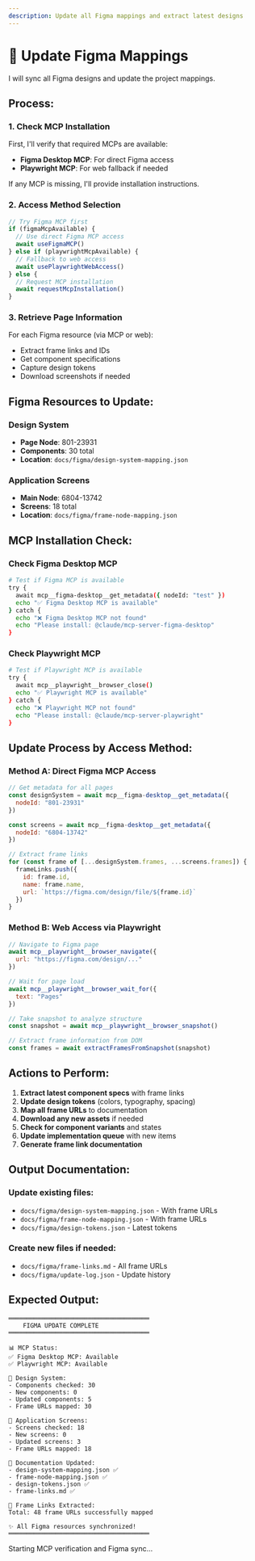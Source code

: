 ```yaml
---
description: Update all Figma mappings and extract latest designs
---
```


# 🎨 Update Figma Mappings

I will sync all Figma designs and update the project mappings.

## Process:

### 1. Check MCP Installation
First, I'll verify that required MCPs are available:
- **Figma Desktop MCP**: For direct Figma access
- **Playwright MCP**: For web fallback if needed

If any MCP is missing, I'll provide installation instructions.

### 2. Access Method Selection
```javascript
// Try Figma MCP first
if (figmaMcpAvailable) {
  // Use direct Figma MCP access
  await useFigmaMCP()
} else if (playwrightMcpAvailable) {
  // Fallback to web access
  await usePlaywrightWebAccess()
} else {
  // Request MCP installation
  await requestMcpInstallation()
}
```

### 3. Retrieve Page Information
For each Figma resource (via MCP or web):
- Extract frame links and IDs
- Get component specifications
- Capture design tokens
- Download screenshots if needed

## Figma Resources to Update:

### Design System
- **Page Node**: 801-23931
- **Components**: 30 total
- **Location**: `docs/figma/design-system-mapping.json`

### Application Screens
- **Main Node**: 6804-13742
- **Screens**: 18 total
- **Location**: `docs/figma/frame-node-mapping.json`

## MCP Installation Check:

### Check Figma Desktop MCP
```bash
# Test if Figma MCP is available
try {
  await mcp__figma-desktop__get_metadata({ nodeId: "test" })
  echo "✅ Figma Desktop MCP is available"
} catch {
  echo "❌ Figma Desktop MCP not found"
  echo "Please install: @claude/mcp-server-figma-desktop"
}
```

### Check Playwright MCP
```bash
# Test if Playwright MCP is available
try {
  await mcp__playwright__browser_close()
  echo "✅ Playwright MCP is available"
} catch {
  echo "❌ Playwright MCP not found"
  echo "Please install: @claude/mcp-server-playwright"
}
```

## Update Process by Access Method:

### Method A: Direct Figma MCP Access
```javascript
// Get metadata for all pages
const designSystem = await mcp__figma-desktop__get_metadata({
  nodeId: "801-23931"
})

const screens = await mcp__figma-desktop__get_metadata({
  nodeId: "6804-13742"
})

// Extract frame links
for (const frame of [...designSystem.frames, ...screens.frames]) {
  frameLinks.push({
    id: frame.id,
    name: frame.name,
    url: `https://figma.com/design/file/${frame.id}`
  })
}
```

### Method B: Web Access via Playwright
```javascript
// Navigate to Figma page
await mcp__playwright__browser_navigate({
  url: "https://figma.com/design/..."
})

// Wait for page load
await mcp__playwright__browser_wait_for({
  text: "Pages"
})

// Take snapshot to analyze structure
const snapshot = await mcp__playwright__browser_snapshot()

// Extract frame information from DOM
const frames = await extractFramesFromSnapshot(snapshot)
```

## Actions to Perform:
1. **Extract latest component specs** with frame links
2. **Update design tokens** (colors, typography, spacing)
3. **Map all frame URLs** to documentation
4. **Download any new assets** if needed
5. **Check for component variants** and states
6. **Update implementation queue** with new items
7. **Generate frame link documentation**

## Output Documentation:

### Update existing files:
- `docs/figma/design-system-mapping.json` - With frame URLs
- `docs/figma/frame-node-mapping.json` - With frame URLs
- `docs/figma/design-tokens.json` - Latest tokens

### Create new files if needed:
- `docs/figma/frame-links.md` - All frame URLs
- `docs/figma/update-log.json` - Update history

## Expected Output:
```
═══════════════════════════════════════
    FIGMA UPDATE COMPLETE
═══════════════════════════════════════

📊 MCP Status:
✅ Figma Desktop MCP: Available
✅ Playwright MCP: Available

🎨 Design System:
- Components checked: 30
- New components: 0
- Updated components: 5
- Frame URLs mapped: 30

📱 Application Screens:
- Screens checked: 18
- New screens: 0
- Updated screens: 3
- Frame URLs mapped: 18

📁 Documentation Updated:
- design-system-mapping.json ✅
- frame-node-mapping.json ✅
- design-tokens.json ✅
- frame-links.md ✅

🔗 Frame Links Extracted:
Total: 48 frame URLs successfully mapped

✨ All Figma resources synchronized!
═══════════════════════════════════════
```

Starting MCP verification and Figma sync...